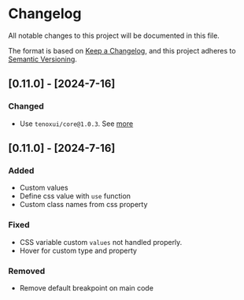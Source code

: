 # Changelog

All notable changes to this project will be documented in this file.

The format is based on [Keep a Changelog](https://keepachangelog.com/en/1.1.0/),
and this project adheres to [Semantic Versioning](https://semver.org/spec/v2.0.0.html).

## [0.11.0] - [2024-7-16] 

### Changed

- Use `tenoxui/core@1.0.3`. See [more](https://github.com/tenoxui/core/blob/main/CHANGELOG.md#fixed)


## [0.11.0] - [2024-7-16]

### Added

- Custom values
- Define css value with `use` function
- Custom class names from css property

### Fixed

- CSS variable custom `values` not handled properly.
- Hover for custom type and property

### Removed

- Remove default breakpoint on main code
